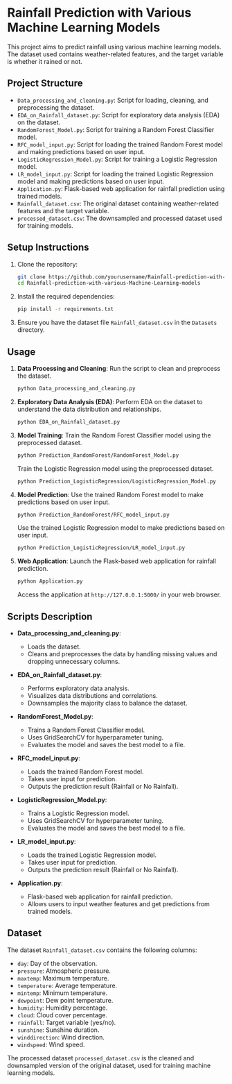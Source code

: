 # Rainfall Prediction with Various Machine Learning Models

This project aims to predict rainfall using various machine learning models. The dataset used contains weather-related features, and the target variable is whether it rained or not.

## Project Structure

- `Data_processing_and_cleaning.py`: Script for loading, cleaning, and preprocessing the dataset.
- `EDA_on_Rainfall_dataset.py`: Script for exploratory data analysis (EDA) on the dataset.
- `RandomForest_Model.py`: Script for training a Random Forest Classifier model.
- `RFC_model_input.py`: Script for loading the trained Random Forest model and making predictions based on user input.
- `LogisticRegression_Model.py`: Script for training a Logistic Regression model.
- `LR_model_input.py`: Script for loading the trained Logistic Regression model and making predictions based on user input.
- `Application.py`: Flask-based web application for rainfall prediction using trained models.
- `Rainfall_dataset.csv`: The original dataset containing weather-related features and the target variable.
- `processed_dataset.csv`: The downsampled and processed dataset used for training models.

## Setup Instructions

1. Clone the repository:
    ```sh
    git clone https://github.com/yourusername/Rainfall-prediction-with-various-Machine-Learning-models.git
    cd Rainfall-prediction-with-various-Machine-Learning-models
    ```

2. Install the required dependencies:
    ```sh
    pip install -r requirements.txt
    ```

3. Ensure you have the dataset file `Rainfall_dataset.csv` in the `Datasets` directory.

## Usage

1. **Data Processing and Cleaning**:
    Run the script to clean and preprocess the dataset.
    ```sh
    python Data_processing_and_cleaning.py
    ```

2. **Exploratory Data Analysis (EDA)**:
    Perform EDA on the dataset to understand the data distribution and relationships.
    ```sh
    python EDA_on_Rainfall_dataset.py
    ```

3. **Model Training**:
    Train the Random Forest Classifier model using the preprocessed dataset.
    ```sh
    python Prediction_RandomForest/RandomForest_Model.py
    ```
    Train the Logistic Regression model using the preprocessed dataset.
    ```sh
    python Prediction_LogisticRegression/LogisticRegression_Model.py
    ```

4. **Model Prediction**:
    Use the trained Random Forest model to make predictions based on user input.
    ```sh
    python Prediction_RandomForest/RFC_model_input.py
    ```
    Use the trained Logistic Regression model to make predictions based on user input.
    ```sh
    python Prediction_LogisticRegression/LR_model_input.py
    ```

5. **Web Application**:
    Launch the Flask-based web application for rainfall prediction.
    ```sh
    python Application.py
    ```
    Access the application at `http://127.0.0.1:5000/` in your web browser.

## Scripts Description

- **Data_processing_and_cleaning.py**:
    - Loads the dataset.
    - Cleans and preprocesses the data by handling missing values and dropping unnecessary columns.

- **EDA_on_Rainfall_dataset.py**:
    - Performs exploratory data analysis.
    - Visualizes data distributions and correlations.
    - Downsamples the majority class to balance the dataset.

- **RandomForest_Model.py**:
    - Trains a Random Forest Classifier model.
    - Uses GridSearchCV for hyperparameter tuning.
    - Evaluates the model and saves the best model to a file.

- **RFC_model_input.py**:
    - Loads the trained Random Forest model.
    - Takes user input for prediction.
    - Outputs the prediction result (Rainfall or No Rainfall).

- **LogisticRegression_Model.py**:
    - Trains a Logistic Regression model.
    - Uses GridSearchCV for hyperparameter tuning.
    - Evaluates the model and saves the best model to a file.

- **LR_model_input.py**:
    - Loads the trained Logistic Regression model.
    - Takes user input for prediction.
    - Outputs the prediction result (Rainfall or No Rainfall).

- **Application.py**:
    - Flask-based web application for rainfall prediction.
    - Allows users to input weather features and get predictions from trained models.

## Dataset

The dataset `Rainfall_dataset.csv` contains the following columns:
- `day`: Day of the observation.
- `pressure`: Atmospheric pressure.
- `maxtemp`: Maximum temperature.
- `temperature`: Average temperature.
- `mintemp`: Minimum temperature.
- `dewpoint`: Dew point temperature.
- `humidity`: Humidity percentage.
- `cloud`: Cloud cover percentage.
- `rainfall`: Target variable (yes/no).
- `sunshine`: Sunshine duration.
- `winddirection`: Wind direction.
- `windspeed`: Wind speed.

The processed dataset `processed_dataset.csv` is the cleaned and downsampled version of the original dataset, used for training machine learning models.
